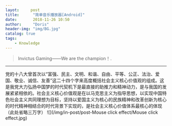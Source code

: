 ```yaml
---
layot:     post
title:      "简单音乐播放器[Android]"
date:       2018-11-26 10:50
author:     "Doris"
header-img: "img/BG.jpg"
catalog: true
tags:
    - Knowledge
---
```


>Invictus Gaming——We are the champion！.

---

党的十八大曾首次以“富强、民主、文明、和谐、自由、平等、公正、法治、爱国、敬业、诚信、友善”这二十四个字来高度概括社会主义核心价值观的组成。这是我党大力弘扬中国梦的时代契机下是最直接的助推力和精神动力，是与我国的发展紧紧相依的。社会主义核心价值观是在以马克思主义为指导思想，以实现中国特色社会主义共同理想为目标，坚持以爱国主义为核心的民族精神和改革创新为核心的时代精神相结合的时代背景下实现的，是社会主义核心价值体系最核心的体现（此处省略三万字）
![](/img/in-post/post-Mouse click effect/Mouse click effect.jpg)